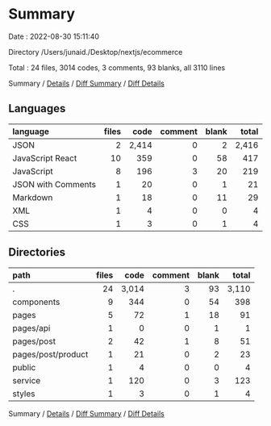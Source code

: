 # Summary

Date : 2022-08-30 15:11:40

Directory /Users/junaid./Desktop/nextjs/ecommerce

Total : 24 files,  3014 codes, 3 comments, 93 blanks, all 3110 lines

Summary / [Details](details.md) / [Diff Summary](diff.md) / [Diff Details](diff-details.md)

## Languages
| language | files | code | comment | blank | total |
| :--- | ---: | ---: | ---: | ---: | ---: |
| JSON | 2 | 2,414 | 0 | 2 | 2,416 |
| JavaScript React | 10 | 359 | 0 | 58 | 417 |
| JavaScript | 8 | 196 | 3 | 20 | 219 |
| JSON with Comments | 1 | 20 | 0 | 1 | 21 |
| Markdown | 1 | 18 | 0 | 11 | 29 |
| XML | 1 | 4 | 0 | 0 | 4 |
| CSS | 1 | 3 | 0 | 1 | 4 |

## Directories
| path | files | code | comment | blank | total |
| :--- | ---: | ---: | ---: | ---: | ---: |
| . | 24 | 3,014 | 3 | 93 | 3,110 |
| components | 9 | 344 | 0 | 54 | 398 |
| pages | 5 | 72 | 1 | 18 | 91 |
| pages/api | 1 | 0 | 0 | 1 | 1 |
| pages/post | 2 | 42 | 1 | 8 | 51 |
| pages/post/product | 1 | 21 | 0 | 2 | 23 |
| public | 1 | 4 | 0 | 0 | 4 |
| service | 1 | 120 | 0 | 3 | 123 |
| styles | 1 | 3 | 0 | 1 | 4 |

Summary / [Details](details.md) / [Diff Summary](diff.md) / [Diff Details](diff-details.md)